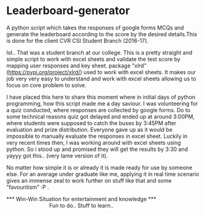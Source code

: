# Leaderboard-generator
A python script which takes the responses of google forms MCQs and generate the leaderboard according to the score by the desired details.This is done for the client CVR CSI Student Branch (2016-17).

lol.. That was a student branch at our college. This is a pretty straight and simple script to work with excel sheets and validate the test score by mapping user responses and key sheet. package "xlrd"(https://pypi.org/project/xlrd/) used to work with excel sheets. It makes our job very very easy to understand and work with excel sheets allowing us to focus on core problem to solve.

I have placed this here to share this moment where in initial days of python programming, how this script made me a day saviour.
I was volunteering for a quiz conducted, where responses are collected by google forms. Do to some technical reasons quiz got delayed and ended up at around 3:00PM, where students were supposed to catch the buses by 3:45PM after evaluation and prize distribution. Everyone gave up as it would be impossible to manually evaluate the responses in excel sheet. Luckily in very recent times then, I was working around with excel sheets using python. So i stood up and promised they will get the results by 3:30 and yayyy got this.. (very lame version of it).

No matter how simple it is or already it is made ready for use by someone else. For an average under graduate like me, applying it in real time scenario gives an immense zeal to work further on stuff like that and some "favouritism" :P .  

*** Win-Win Situation for entertainment and knowledge ***
        Fun to do.. Stuff to learn..
